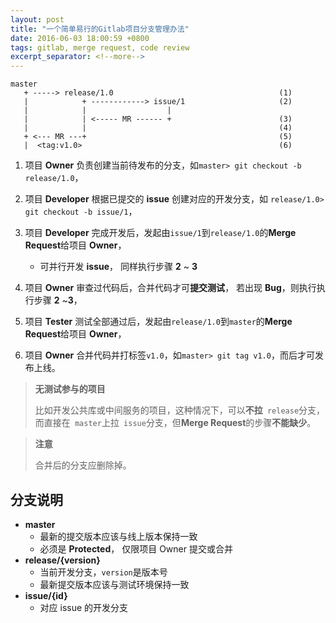```yaml
---
layout: post
title: "一个简单易行的Gitlab项目分支管理办法"
date: 2016-06-03 18:00:59 +0800
tags: gitlab, merge request, code review
excerpt_separator: <!--more-->
---
```



```
master
   + -----> release/1.0                                     (1)
   |            + ------------> issue/1                     (2)
   |            |                  |
   |            | <----- MR ------ +                        (3)
   |            |                                           (4)
   + <--- MR ---+                                           (5)
   |  <tag:v1.0>                                            (6)
```

<!--more-->

1. 项目 **Owner** 负责创建当前待发布的分支，如`master> git checkout -b release/1.0`，

2. 项目 **Developer** 根据已提交的 **issue** 创建对应的开发分支，如 `release/1.0> git checkout -b issue/1`，

3. 项目 **Developer** 完成开发后，发起由`issue/1`到`release/1.0`的**Merge Request**给项目 **Owner**，

   * 可并行开发 **issue**， 同样执行步骤 **2** ~ **3**

4. 项目 **Owner** 审查过代码后，合并代码才可**提交测试**， 若出现 **Bug**，则执行执行步骤 **2** ~**3**，

5. 项目 **Tester** 测试全部通过后，发起由`release/1.0`到`master`的**Merge Request**给项目 **Owner**，

6. 项目 **Owner** 合并代码并打标签`v1.0`，如`master> git tag v1.0`，而后才可发布上线。



> **无测试参与的项目**
>
> 比如开发公共库或中间服务的项目，这种情况下，可以**不拉**` release`分支，而直接在` master`上拉` issue`分支，但**Merge Request**的步骤**不能缺少**。



> **注意**
>
> 合并后的分支应删除掉。


## 分支说明

* **master**
  * 最新的提交版本应该与线上版本保持一致
  * 必须是 **Protected**， 仅限项目 Owner 提交或合并
* **release/{version}**
  * 当前开发分支，`version`是版本号
  * 最新提交版本应该与测试环境保持一致
* **issue/{id}**
  * 对应 issue 的开发分支
